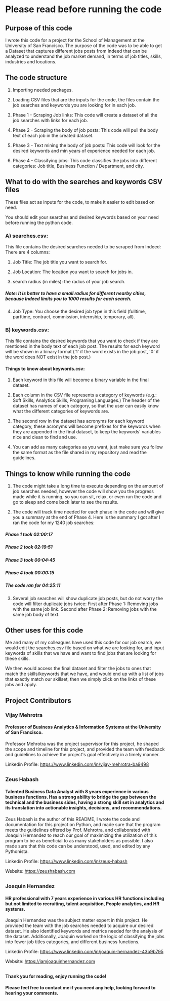 # Please read before running the code
## Purpose of this code

I wrote this code for a project for the School of Management at the University of San Francisco. The purpose of the code was to be able to get a Dataset that captures different jobs posts from Indeed that can be analyzed to understand the job market demand, in terms of job titles, skills, industries and locations.

## The code structure

1. Importing needed packages.

2. Loading CSV files that are the inputs for the code, the files contain the job searches and keywords you are looking for in each job.

3. Phase 1 - Scraping Job links: This code will create a dataset of all the job searches with links for each job.

4. Phase 2 - Scraping the body of job posts: This code will pull the body text of each job in the created dataset.

5. Phase 3 - Text mining the body of job posts: This code will look for the desired keywords and min years of experience needed for each job.

6. Phase 4 - Classifying jobs: This code classifies the jobs into different categories: Job title, Business Function / Department, and city.

## What to do with the searches and keywords CSV files

These files act as inputs for the code, to make it easier to edit based on need.

You should edit your searches and desired keywords based on your need before running the python code.

### A) searches.csv:

This file contains the desired searches needed to be scraped from Indeed:
There are 4 columns:

1. Job Title: The job title you want to search for.

2. Job Location: The location you want to search for jobs in.

3. search radius (in miles): the radius of your job search.

##### Note: It is better to have a small radius for different nearby cities, because Indeed limits you to 1000 results for each search.

4. Job Type: You choose the desired job type in this field (fulltime, parttime, contract, commission, internship, temporary, all).

### B) keywords.csv:

This file contains the desired keywords that you want to check if they are mentioned in the body text of each job post. The results for each keyword will be shown in a binary format ('1' if the word exists in the job post, '0' if the word does NOT exist in the job post.)

#### Things to know about keywords.csv:

1. Each keyword in this file will become a binary variable in the final dataset.

2. Each column in the CSV file represents a category of keywords (e.g.: Soft Skills, Analytics Skills, Programing Languages.) The header of the dataset has names of each category, so that the user can easily know what the different categories of keywords are.

3. The second row in the dataset has acronyms for each keyword category, these acronyms will become prefixes for the keywords when they are appended in the final dataset, to keep the keywords' variables nice and clean to find and use.

4. You can add as many categories as you want, just make sure you follow the same format as the file shared in my repository and read the guidelines. 

## Things to know while running the code

1. The code might take a long time to execute depending on the amount of job searches needed, however the code will show you the progress made while it is running, so you can sit, relax, or even run the code and go to sleep and come back later to see the results.

2. The code will track time needed for each phase in the code and will give you a summary at the end of Phase 4. 
Here is the summary I got after I ran the code for my 1240 job searches:

#####       Phase 1 took 02:00:17
#####       Phase 2 took 02:19:51
#####       Phase 3 took 00:04:45
#####       Phase 4 took 00:00:15

#####       The code ran for 04:25:11

3. Several job searches will show duplicate job posts, but do not worry the code will filter duplicate jobs twice: 
First after Phase 1: Removing jobs with the same job link.
Second after Phase 2: Removing jobs with the same job body of text. 

## Other uses for this code

Me and many of my colleagues have used this code for our job search, we would edit the searches.csv file based on what we are looking for, and input keywords of skills that we have and want to find jobs that are looking for these skills.

We then would access the final dataset and filter the jobs to ones that match the skills/keywords that we have, and would end up with a list of jobs that exactly match our skillset, then we simply click on the links of these jobs and apply.

## Project Contributors

### Vijay Mehrotra
#### Professor of Business Analytics & Information Systems at the University of San Francisco.

Professor Mehrotra was the project supervisor for this project, he shaped the scope and timeline for this project, and provided the team with feedback and guidelines to achieve the project's goal effectively in a timely manner.

Linkedin Profile: https://www.linkedin.com/in/vijay-mehrotra-ba9498
## 
### Zeus Habash
#### Talented Business Data Analyst with 8 years experience in various business functions. Has a strong ability to bridge the gap between the technical and the business sides, having a strong skill set in analytics and its translation into actionable insights, decisions, and recommendations.

Zeus Habash is the author of this README, I wrote the code and documentation for this project on Python, and made sure that the program meets the guidelines offered by Prof. Mehrotra, and collaborated with Joaquin Hernandez to reach our goal of maximizing the utilization of this program to be as beneficial to as many stakeholders as possible. I also made sure that this code can be understood, used, and edited by any Pythonista.

Linkedin Profile: https://www.linkedin.com/in/zeus-habash

Website: https://zeushabash.com
##
### Joaquin Hernandez

#### HR professional with 7 years experience in various HR functions including but not limited to recruiting, talent acquisition, People analytics, and HR systems.

Joaquin Hernandez was the subject matter expert in this project. He provided the team with the job searches needed to acquire our desired dataset. He also identified keywords and metrics needed for the analysis of the dataset. Additionally, Joaquin worked on the logic of classifying the jobs into fewer job titles categories, and different business functions.

Linkedin Profile: https://www.linkedin.com/in/joaquin-hernandez-43b9b795

Website: https://iamjoaquinhernandez.com
##
#### Thank you for reading, enjoy running the code! 
#### Please feel free to contact me if you need any help, looking forward to hearing your comments.

